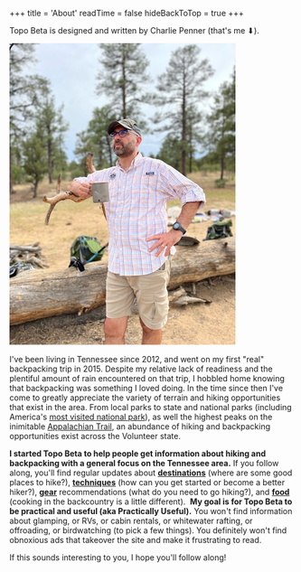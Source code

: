+++
title = 'About'
readTime = false
hideBackToTop = true
+++

Topo Beta is designed and written by Charlie Penner (that's me ⬇).

![my-photo](charlie.penner.jpg)

I've been living in Tennessee since 2012, and went on my first "real" backpacking trip in 2015. Despite my relative lack of readiness and the plentiful amount of rain encountered on that trip, I hobbled home knowing that backpacking was something I loved doing. In the time since then I've come to greatly appreciate the variety of terrain and hiking opportunities that exist in the area. From local parks to state and national parks (including America's [most visited national park](https://www.nps.gov/grsm/index.htm)), as well the highest peaks on the inimitable [Appalachian Trail](https://appalachiantrail.org/), an abundance of hiking and backpacking opportunities exist across the Volunteer state.

**I started Topo Beta to help people get information about hiking and backpacking with a general focus on the Tennessee area.** If you follow along, you'll find regular updates about [**destinations**](/tags/destinations) (where are some good places to hike?), [**techniques**](/tags/techniques) (how can you get started or become a better hiker?), [**gear**](/tags/gear) recommendations (what do you need to go hiking?), and [**food**](/tags/food) (cooking in the backcountry is a little different).  **My goal is for Topo Beta to be practical and useful (aka Practically Useful).** You won't find information about glamping, or RVs, or cabin rentals, or whitewater rafting, or offroading, or birdwatching (to pick a few things). You definitely won't find obnoxious ads that takeover the site and make it frustrating to read.

If this sounds interesting to you, I hope you'll follow along!
